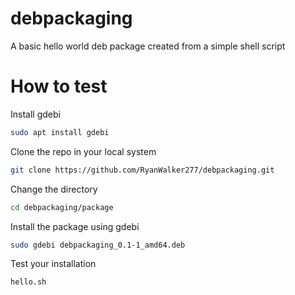 # debpackaging
A basic hello world deb package created from a simple shell script

# How to test

Install gdebi
```bash
sudo apt install gdebi
```
Clone the repo in your local system
```bash
git clone https://github.com/RyanWalker277/debpackaging.git
```
Change the directory
```bash
cd debpackaging/package
```
Install the package using gdebi
```bash
sudo gdebi debpackaging_0.1-1_amd64.deb
```
Test your installation
```bash
hello.sh
```
